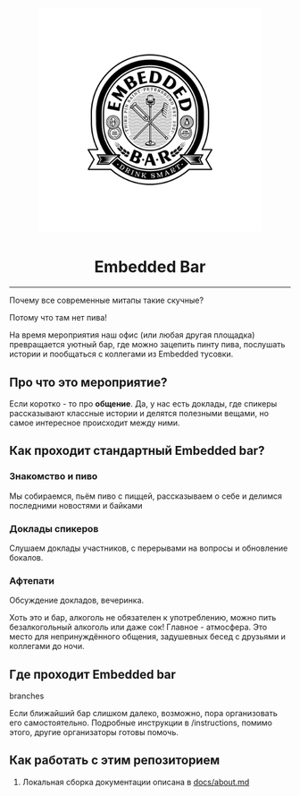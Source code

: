 <h1 align="center">
    <img src="docs/img/logo/Embedded_bar_black_transparent.png" alt="Embedded bar logo" style="width:400px;">
</h1>

<h1 align="center">
    <b>Embedded Bar</b>
</h1>

---

Почему все современные митапы такие скучные?  
  
Потому что там нет пива!  
  
На время мероприятия наш офис (или любая другая площадка) превращается уютный бар, где можно зацепить пинту пива, послушать истории и пообщаться с коллегами из Embedded тусовки.

## Про что это мероприятие?

Если коротко - то про **общение**. Да, у нас есть доклады, где спикеры рассказывают классные истории и делятся полезными вещами, но самое интересное происходит между ними.  
## Как проходит стандартный Embedded bar?

### Знакомство и пиво

Мы собираемся, пьём пиво с пиццей, рассказываем о себе и делимся последними новостями и байками

### Доклады спикеров

Слушаем доклады участников, с перерывами на вопросы и обновление бокалов.

### Афтепати  

Обсуждение докладов, вечеринка.

Хоть это и бар, алкоголь не обязателен к употреблению, можно пить безалкогольный алкоголь или даже сок! Главное - атмосфера. Это место для непринуждённого общения, задушевных бесед с друзьями и коллегами до ночи.

## Где проходит Embedded bar

branches

Если ближайший бар слишком далеко, возможно, пора организовать его самостоятельно. Подробные инструкции в /instructions, помимо этого, другие организаторы готовы помочь.

## Как работать с этим репозиторием

1. Локальная сборка документации описана в [docs/about.md](/docs/about.md)